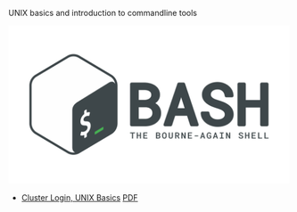 UNIX basics and introduction to commandline tools

![BASHLogo](img/bash.png)
* [Cluster Login, UNIX Basics](00_Login_Notebook) [PDF](00_Login_Notebook.pdf)



